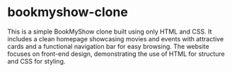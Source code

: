 # bookmyshow-clone
This is a simple BookMyShow clone built using only HTML and CSS. It includes a clean homepage showcasing movies and events with attractive cards and a functional navigation bar for easy browsing. The website focuses on front-end design, demonstrating the use of HTML for structure and CSS for styling.
